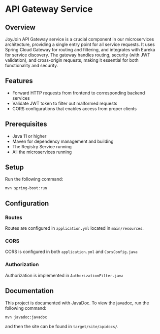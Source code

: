 # API Gateway Service


## Overview

JoyJoin API Gateway service is a crucial component in our microservices architecture, providing a single entry point for all service requests. It uses Spring Cloud Gateway for routing and filtering, and integrates with Eureka for service discovery. The gateway handles routing, security (with JWT validation), and cross-origin requests, making it essential for both functionality and security.

## Features

- Forward HTTP requests from frontend to corresponding backend services
- Validate JWT token to filter out malformed requests
- CORS configurations that enables access from proper clients

## Prerequisites

- Java 11 or higher
- Maven for dependency management and building
- The Registry Service running
- All the microservices running

## Setup

Run the following command:

```shell
mvn spring-boot:run
```

## Configuration

### Routes

Routes are configured in `application.yml` located in `main/resources`.

### CORS

CORS is configured in both `application.yml` and `CorsConfig.java`

### Authorization

Authorization is implemented in `AuthorizationFilter.java`

## Documentation

This project is documented with JavaDoc. To view the javadoc, run the following command:

```shell
mvn javadoc:javadoc
```

and then the site can be found in `target/site/apidocs/`.